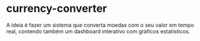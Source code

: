 # currency-converter
A ideia é fazer um sistema que converta moedas com o seu valor em tempo real, contendo também um dashboard interativo com gráficos estatísticos.

